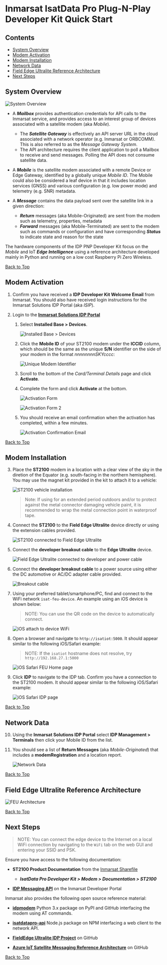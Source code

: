 # Inmarsat IsatData Pro Plug-N-Play Developer Kit Quick Start

## Contents

* [System Overview](#System-Overview)
* [Modem Activation](#Modem-Activation)
* [Modem Installation](#Modem-Installation)
* [Network Data](#Network-Data)
* [Field Edge Ultralite Reference Architecture](#Field-Edge-Ultralite-Reference-Architecture)
* [Next Steps](#Next-Steps)

## System Overview

![System Overview](media/idp-architecture.png)

* A ***Mailbox*** provides authentication credentials for API calls to the 
Inmarsat service, and provides access to an interest group of devices associated 
with a satellite modem (aka *Mobile*).
    * The ***Satellite Gateway*** is effectively an API server URL in the cloud 
    associated with a network operator (e.g. Inmarsat or ORBCOMM). This is also
    referred to as the *Message Gateway System*.
    * The API architecture requires the client application to poll a Mailbox to
    receive and send messages.  Polling the API does not consume satellite data.

* A ***Mobile*** is the satellite modem associated with a remote Device or Edge 
Gateway, identified by a globally unique *Mobile ID*.  The Mobile could also be 
considered a leaf device in that it includes location services (GNSS) and 
various configuration (e.g. low power mode) and telemetry (e.g. SNR) metadata.

* A ***Message*** contains the data payload sent over the satellite link in a 
given direction:
  * ***Return*** messages (aka Mobile-Originated) are sent from the modem 
  such as telemetry, properties, metadata
  * ***Forward*** messages (aka Mobile-Terminated) are sent to the modem such 
  as commands or configuration and have corresponding ***Status*** to indicate 
  state and reason for the state

The hardware components of the IDP PNP Developer Kit focus on the *Mobile* and
IoT ***Edge Intelligence*** using a reference architecture developed mainly in
Python and running on a low cost Raspberry Pi Zero Wireless.

[Back to Top](#Contents)

## Modem Activation

1. Confirm you have received a **IDP Developer Kit Welcome Email** from
Inmarsat.  You should also have received login instructions for the Inmarsat
Solutions IDP Portal (aka *ISIP*).

2. Login to the [**Inmarsat Solutions IDP Portal**](https://isipinmarsat.satcomhost.com/)

    1. Select **Installed Base > Devices**.
        
        ![Installed Base > Devices](media/isip-installed-base.png)

    2. Click the **Mobile ID** of your ST2100 modem under the **ICCID** column,
    which should be the same as the unique **S/N** identifier on the side of 
    your modem in the format *nnnnnnnnSKYcccc*:

        ![Unique Modem Identifier](media/st2100-label.png)

    3. Scroll to the bottom of the *Card/Terminal Details* page and click
    **Activate**.

    4. Complete the form and click **Activate** at the bottom.

        ![Activation Form](media/isip-activate-1.png)

        ![Activation Form 2](media/isip-activate-2.png)

    5. You should receive an email confirmation when the activation has
    completed, within a few minutes.

        ![Activation Confirmation Email](media/activation-conf.png)

[Back to Top](#Contents)

## Modem Installation

3. Place the **ST2100** modem in a location with a clear view of the sky
in the diretion of the Equator (e.g. south-facing in the northern hemisphere).
You may use the magnet kit provided in the kit to attach it to a vehicle:

    ![ST2100 vehicle installation](media/vehicle-install.png)

    >Note: If using for an extended period outdoors and/or to protect against
    the metal connector damaging vehicle paint, it is recommended to wrap
    the metal connection point in waterproof tape.

4. Connect the **ST2100** to the **Field Edge Ultralite** device directly or
using the extension cables provided.

    ![ST2100 connected to Field Edge Ultralite](media/connection-1.png)

5. Connect the **developer breakout cable** to the **Edge Ultralite** device.

    ![Field Edge Ultralite connected to developer and power cable](media/connection-2.png)

6. Connect the **developer breakout cable** to a power source using either
the DC automotive or AC/DC adapter cable provided.

    ![Breakout cable](media/breakout-cable.png)

7. Using your preferred tablet/smartphone/PC, find and connect to the WiFi
network `isat-feu-device`.  An example using an iOS device is shown below:

    >NOTE: You can use the QR code on the device to automatically connect.

    ![iOS attach to device WiFi](media/iphone-ap-connect.png)

8. Open a browser and navigate to `http://isatiot:5000`.  It should appear
similar to the following iOS/Safari example:

    >NOTE: If the `isatiot` hostname does not resolve,
    try `http://192.168.27.1:5000`

    ![iOS Safari FEU Home page](media/gui-main.png)

9. Click **IDP** to navigate to the IDP tab.  Confirm you have a connection to
the ST2100 modem.  It should appear similar to the following iOS/Safari example:

    ![iOS Safari IDP page](media/gui-idp-1.png)

[Back to Top](#Contents)

## Network Data

10. Using the **Inmarsat Solutions IDP Portal** select
**IDP Management > Terminals** then click your Mobile ID from the list.

11. You should see a list of **Return Messages** (aka *Mobile-Originated*) that
includes a **modemRegistration** and a location report.

    ![Network Data](media/network-data.png)

[Back to Top](#Contents)

## Field Edge Ultralite Reference Architecture

![FEU Architecture](media/idpdevkit-arch.png)

[Back to Top](#Contents)

## Next Steps

>NOTE: You can connect the edge device to the Internet on a local WiFi
connection by navigating to the `WiFi` tab on the web GUI and entering your
SSID and PSK.

Ensure you have access to the following documentation:

* **ST2100 Product Documentation** from the [Inmarsat Sharefile](https://inmarsat.sharefile.com/home/shared)

    * ***IsatData Pro Developer Kit > Modem > Documentation > ST2100***

* [**IDP Messaging API**](https://developer.inmarsat.com/technology/idp/idp-messaging-api/idp-messaging-api/)
on the Inmarsat Developer Portal

Inmarsat also provides the following open source reference material:

* [**idpmodem**](https://github.com/inmarsat/idpmodem)
Python 3.x package on PyPI and GitHub interfacing the modem using AT commands.

* [**isatdatapro-api**](https://www.npmjs.com/package/isatdatapro-api)
Node.js package on NPM interfacing a web client to the network API.

* [**FieldEdge Ultralite IDP Project**](https://github.com/inmarsat-enterprise/feu-idp)
on GitHub

* [**Azure IoT Satellite Messaging Reference Architecture**](https://github.com/inmarsat/azure-isatdatapro)
on GitHub

[Back to Top](#Contents)